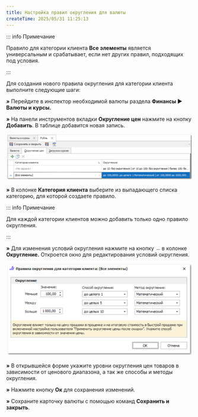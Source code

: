 ```yaml
---
title: Настройка правил округления для валюты
createTime: 2025/05/31 11:25:13
---
```

::: info Примечание

Правило для категории клиента **Все элементы** является универсальным и срабатывает, если нет других правил, подходящих под условия.

:::

Для создания нового правила округления для категории клиента выполните следующие шаги:

**»** Перейдите в инспектор необходимой валюты раздела **Финансы ► Валюты и курсы.**

**»** На панели инструментов вкладки **Округление цен** нажмите на кнопку **Добавить**. В таблице добавится новая запись.

![](../../../assets/work/two/125.png)

**»** В колонке **Категория клиента** выберите из выпадающего списка категорию, для которой создаете правило.

::: info Примечание

Для каждой категории клиентов можно добавить только одно правило округления.

:::

**»** Для изменения условий округления нажмите на кнопку ![](../../../assets/work/two/126.png) в колонке **Округление.** Откроется окно для редактирования условий округления.

![](../../../assets/work/two/127.png)

**»** В открывшейся форме укажите уровни округления цен товаров в зависимости от ценового диапазона, а так же способы и методы округления.

**»** Нажмите кнопку **Ок** для сохранения изменений.

**»** Сохраните карточку валюты с помощью команд **Сохранить и закрыть**.